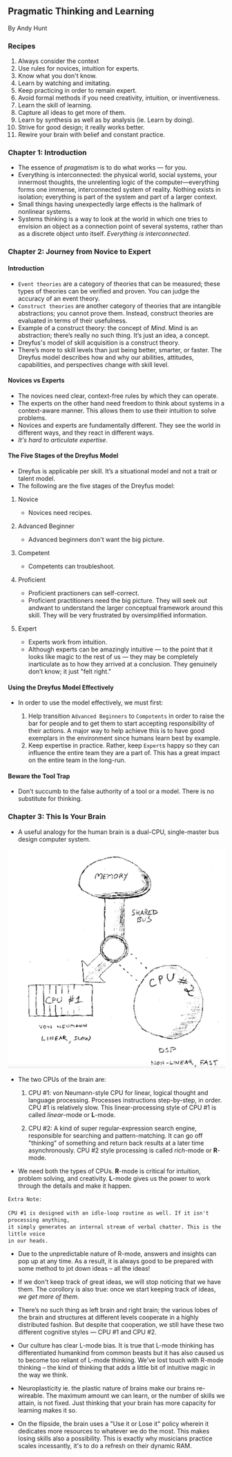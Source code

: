 ## Pragmatic Thinking and Learning

By Andy Hunt

### Recipes

1. Always consider the context
2. Use rules for novices, intuition for experts.
3. Know what you don't know.
4. Learn by watching and imitating.
5. Keep practicing in order to remain expert.
6. Avoid formal methods if you need creativity, intuition, or inventiveness.
7. Learn the skill of learning.
8. Capture all ideas to get more of them.
9. Learn by synthesis as well as by analysis (ie. Learn by doing).
10. Strive for good design; it really works better.
11. Rewire your brain with belief and constant practice.

### Chapter 1: Introduction

- The essence of _pragmatism_ is to do what works — for you.
- Everything is interconnected: the physical world, social systems, your innermost thoughts, the unrelenting logic of the computer—everything forms one immense, interconnected system of reality. Nothing exists in isolation; everything is part of the system and part of a larger context.
- Small things having unexpectedly large effects is the hallmark of nonlinear systems.
- Systems thinking is a way to look at the world in which one tries to envision an object as a connection point of several systems, rather than as a discrete object unto itself. _Everything is interconnected_.

### Chapter 2: Journey from Novice to Expert

#### Introduction

- `Event theories` are a category of theories that can be measured; these types of theories can be verified and proven. You can judge the accuracy of an event theory.
- `Construct theories` are another category of theories that are intangible abstractions; you cannot prove them.  Instead, construct theories are evaluated in terms of their usefulness.
- Example of a construct theory: the concept of _Mind_. Mind is an abstraction; there’s really no such thing.  It’s just an idea, a concept.
- Dreyfus's model of skill acquisition is a construct theory.
- There’s more to skill levels than just being better, smarter, or faster. The Dreyfus model describes how and why our abilities, attitudes, capabilities, and perspectives change with skill level.

#### Novices vs Experts

- The novices need clear, context-free rules by which they can operate.
- The experts on the other hand need freedom to think about systems in a context-aware manner. This allows them to use their intuition to solve problems.
- Novices and experts are fundamentally different. They see the world in different ways, and they react in different ways.
- _It's hard to articulate expertise_.

#### The Five Stages of the Dreyfus Model

- Dreyfus is applicable per skill. It’s a situational model and not a trait or talent model.
- The following are the five stages of the Dreyfus model:

1. Novice
    - Novices need recipes.

2. Advanced Beginner
    - Advanced beginners don't want the big picture.

3. Competent
    - Competents can troubleshoot.

4. Proficient
    - Proficient practioners can self-correct.
    - Proficient practitioners need the big picture. They will seek out andwant to understand the larger conceptual framework around this skill. They will be very frustrated by oversimplified information.

5. Expert
    - Experts work from intuition.
    - Although experts can be amazingly intuitive — to the point that it looks like magic to the rest of us — they may be completely inarticulate as to how they arrived at a conclusion. They genuinely don’t know; it just "felt right."

#### Using the Dreyfus Model Effectively

- In order to use the model effectively, we must first:

    1. Help transition `Advanced Beginners` to `Compotents` in order to raise the bar for people and to get them to start accepting responsibility of their actions. A major way to help achieve this is to have good exemplars in the environment since humans learn best by example.
    2. Keep expertise in practice. Rather, keep `Expert`s happy so they can influence the entire team they are a part of. This has a great impact on the entire team in the long-run.

#### Beware the Tool Trap

- Don’t succumb to the false authority of a tool or a model. There is no substitute for thinking.

### Chapter 3: This Is Your Brain

- A useful analogy for the human brain is a dual-CPU, single-master bus design computer system.

<img src="img/brain-design.png" alt="Schematic of a brain analogous to a computer system with 2 CPUs and a single-master bus." />

- The two CPUs of the brain are:

    1. CPU #1: von Neumann-style CPU for linear, logical thought and language processing. Processes instructions step-by-step, in order. CPU #1 is relatively slow. This linear-processing style of CPU #1 is called _linear_-mode or **L**-mode.

    2. CPU #2: A kind of super regular-expression search engine, responsible for searching and pattern-matching. It can go off "thinking" of something and return back results at a later time asynchronously. CPU #2 style processing is called _rich_-mode or **R**-mode.

- We need both the types of CPUs. **R**-mode is critical for intuition, problem solving, and creativity. **L**-mode gives us the power to work through the details and make it happen.

```plaintext
Extra Note:

CPU #1 is designed with an idle-loop routine as well. If it isn't processing anything,
it simply generates an internal stream of verbal chatter. This is the little voice
in our heads.

```

- Due to the unpredictable nature of R-mode, answers and insights can pop up at any time. As a result, it is always good to be prepared with some method to jot down ideas – all the ideas!

- If we don't keep track of great ideas, we will stop noticing that we have them. The corollory is also true: once we start keeping track of ideas, _we get more of them_.

- There’s no such thing as left brain and right brain; the various lobes of the brain and structures at different levels cooperate in a highly distributed fashion. But despite that cooperation, we still have these two different cognitive styles — CPU #1 and CPU #2.

- Our culture has clear L-mode bias. It is true that L-mode thinking has differentiated humankind from common beasts but it has also caused us to become too reliant of L-mode thinking. We've lost touch with R-mode thinking – the kind of thinking that adds a little bit of intuitive magic in the way we think.

- Neuroplasticity ie. the plastic nature of brains make our brains re-wireable. The maximum amount we can learn, or the number of skills we attain, is not fixed. Just thinking that your brain has more capacity for learning makes it so.

- On the flipside, the brain uses a "Use it or Lose it" policy wherein it dedicates more resources to whatever we do the most. This makes losing skills also a possibility. This is exactly why musicians practice scales incessantly, it's to do a refresh on their dynamic RAM.
